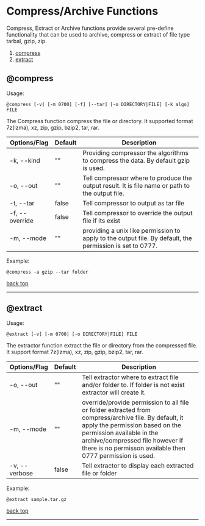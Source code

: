# Compress/Archive Functions

Compress, Extract or Archive functions provide several pre-define functionality that can be used to archive, compress or extract of file type tarbal, gzip, zip.

1. [compress](#compress)
2. [extract](#extract)
## @compress

Usage:
```cook
@compress [-v] [-m 0700] [-f] [--tar] [-o DIRECTORY|FILE] [-k algo] FILE
```

The Compress function compress the file or directory.        It supported format 7z(lzma), xz, zip, gzip, bzip2, tar, rar.

| Options/Flag | Default | Description |
| --- | --- | --- |
| -k, --kind | "" | Providing compressor the algorithms to compress the data. By default gzip is used. |
| -o, --out | "" | Tell compressor where to produce the output result. It is         file name or path to the output file. |
| -t, --tar | false | Tell compressor to output as tar file |
| -f, --override | false | Tell compressor to override the output file if its exist |
| -m, --mode | "" | providing a unix like permission to apply to the output file. By default, the permission is set to 0777. |

Example:

```cook
@compress -a gzip --tar folder
```
[back top](#compressarchive-functions)

---

## @extract

Usage:
```cook
@extract [-v] [-m 0700] [-o DIRECTORY|FILE] FILE
```

The extractor function extract the file or directory from the compressed file.       It support format 7z(lzma), xz, zip, gzip, bzip2, tar, rar.

| Options/Flag | Default | Description |
| --- | --- | --- |
| -o, --out | "" | Tell extractor where to extract file and/or folder to. If folder is not exist        extractor will create it. |
| -m, --mode | "" | override/provide permission to all file or folder extracted from compress/archive file.        By default, it apply the permission based on the permission available in the archive/compressed file        however if there is no permisson available then 0777 permission is used. |
| -v, --verbose | false | Tell extractor to display each extracted file or folder |

Example:

```cook
@extract sample.tar.gz
```
[back top](#compressarchive-functions)

---

